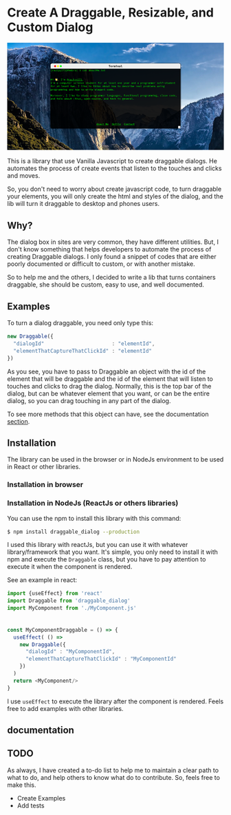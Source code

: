 
# Create A Draggable, Resizable, and Custom Dialog

![Terminal in browser](/assets/socialImage.png)

This is a library that use Vanilla Javascript to create draggable dialogs. He automates the process of create events that listen to the touches and clicks and moves. 

So, you don't need to worry about create javascript code, to turn draggable your elements, you will only create the html and styles of the dialog, and the lib will turn it draggable to desktop and phones users.

## Why?

The dialog box in sites are very common, they have different utilities. But, I don't know something that helps developers to automate the process of creating Draggable dialogs. I only found a snippet of codes that are either poorly documented or difficult to custom, or with another mistake. 

So to help me and the others, I decided to write a lib that turns containers draggable, she should be custom, easy to use, and well documented.

## Examples

To turn a dialog draggable, you need only type this:

```js
new Draggable({
  "dialogId"                      : "elementId",
  "elementThatCaptureThatClickId" : "elementId"
})
```

As you see, you have to pass to Draggable an object with the id of the element that will be draggable and the id of the element that will listen to touches and clicks to drag the dialog. Normally, this is the top bar of the dialog, but can be whatever element that you want, or can be the entire dialog, so you can drag touching in any part of the dialog.

To see more methods that this object can have, see the documentation [section](#documentation).

## Installation 

The library can be used in the browser or in NodeJs environment to be used in React or other libraries.

### Installation in browser

### Installation in NodeJs (ReactJs or others libraries)

You can use the npm to install this library with this command:

```sh
$ npm install draggable_dialog --production
```

I used this library with reactJs, but you can use it with whatever library/framework that you want. It's simple, you only need to install it with npm and execute the `Draggable` class, but you have to pay attention to execute it when the component is rendered. 

See an example in react:

```js
import {useEffect} from 'react'
import Draggable from 'draggable_dialog'
import MyComponent from './MyComponent.js'


const MyComponentDraggable = () => {
  useEffect( () => 
    new Draggable({
      "dialogId" : "MyComponentId",
      "elementThatCaptureThatClickId" : "MyComponentId"
    })
  )
  return <MyComponent/>
}
```

I use `useEffect` to execute the library after the component is rendered. Feels free to add examples with other libraries.

## documentation

## TODO 

As always, I have created a to-do list to help me to maintain a clear path to what to do, and help others to know what do to contribute. So, feels free to make this.

 - Create Examples
 - Add tests

